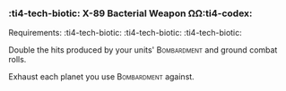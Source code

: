 ### :ti4-tech-biotic: **X-89 Bacterial Weapon ΩΩ**:ti4-codex:

Requirements: :ti4-tech-biotic: :ti4-tech-biotic: :ti4-tech-biotic:

Double the hits produced by your units' <span style="font-variant:small-caps;">Bombardment</span> and ground combat rolls.

Exhaust each planet you use <span style="font-variant:small-caps;">Bombardment</span> against.
